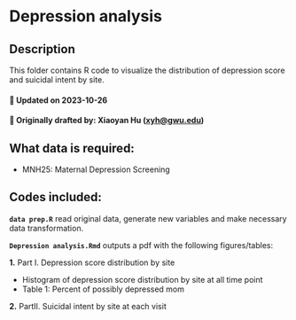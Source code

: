 # Depression analysis

## Description

This folder contains R code to  visualize the distribution of depression score and suicidal intent by site.

#### :pushpin: Updated on 2023-10-26
#### :pushpin: Originally drafted by: Xiaoyan Hu (xyh@gwu.edu)

## What data is required:
* MNH25: Maternal Depression Screening 

## Codes included:

**`data prep.R`** read original data, generate new variables and make necessary data transformation. 

**`Depression analysis.Rmd`** outputs a pdf with the following figures/tables: 

**1\.** Part I. Depression score distribution by site 
  + Histogram of depression score distribution by site at all time point
  + Table 1: Percent of possibly depressed mom
    
**2\.** PartII. Suicidal intent by site at each visit
   
